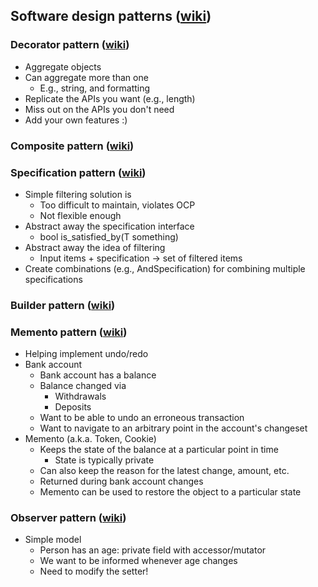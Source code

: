 ## Software design patterns ([wiki](https://en.wikipedia.org/wiki/Software_design_pattern))

### Decorator pattern ([wiki](https://en.wikipedia.org/wiki/Decorator_pattern))
* Aggregate objects
* Can aggregate more than one
  * E.g., string, and formatting
* Replicate the APIs you want (e.g., length)
* Miss out on the APIs you don't need
* Add your own features :)

### Composite pattern ([wiki](https://en.wikipedia.org/wiki/Composite_pattern))

### Specification pattern ([wiki](https://en.wikipedia.org/wiki/Specification_pattern))
* Simple filtering solution is
  * Too difficult to maintain, violates OCP
  * Not flexible enough
* Abstract away the specification interface
  * bool is_satisfied_by(T something)
* Abstract away the idea of filtering
  * Input items + specification -> set of filtered items
* Create combinations (e.g., AndSpecification) for combining multiple specifications

### Builder pattern ([wiki](https://en.wikipedia.org/wiki/Builder_pattern))

### Memento pattern ([wiki](https://en.wikipedia.org/wiki/Memento_pattern))
* Helping implement undo/redo
* Bank account
  * Bank account has a balance
  * Balance changed via
    * Withdrawals
    * Deposits
  * Want to be able to undo an erroneous transaction
  * Want to navigate to an arbitrary point in the account's changeset
* Memento (a.k.a. Token, Cookie)
  * Keeps the state of the balance at a particular point in time
    * State is typically private
  * Can also keep the reason for the latest change, amount, etc.
  * Returned during bank account changes
  * Memento can be used to restore the object to a particular state

### Observer pattern ([wiki](https://en.wikipedia.org/wiki/Observer_pattern))
* Simple model
  * Person has an age: private field with accessor/mutator
  * We want to be informed whenever age changes
  * Need to modify the setter!

